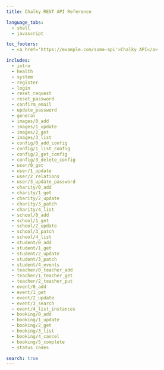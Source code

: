 ```yaml
---
title: Chalky REST API Reference

language_tabs:
  - shell
  - javascript

toc_footers:
  - <a href='https://example.com/some-api'>Chalky API</a>

includes:
  - intro
  - health
  - system
  - register
  - login
  - reset_request
  - reset_password
  - confirm_email
  - update_password
  - general
  - images/0_add
  - images/1_update
  - images/2_get
  - images/3_list
  - config/0_add_config
  - config/1_list_config
  - config/2_get_config
  - config/3_delete_config
  - user/0_get
  - user/1_update
  - user/2_relations
  - user/3_update_password
  - charity/0_add
  - charity/1_get
  - charity/2_update
  - charity/3_patch
  - charity/4_list
  - school/0_add
  - school/1_get
  - school/2_update
  - school/3_patch
  - school/4_list
  - student/0_add
  - student/1_get
  - student/2_update
  - student/3_patch
  - student/4_events
  - teacher/0_teacher_add
  - teacher/1_teacher_get
  - teacher/2_teacher_put
  - event/0_add
  - event/1_get
  - event/2_update
  - event/3_search
  - event/4_list_instances
  - booking/0_add
  - booking/1_update
  - booking/2_get
  - booking/3_list
  - booking/4_cancel
  - booking/5_complete
  - status_codes

search: true
---
```

